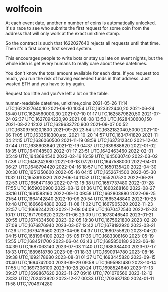 # wolfcoin

At each event date, another n number of coins is automatically
unlocked. It's a race to see who submits the first request for
some coin from the address that will only work at the exact
unixtime stamp.

So the contract is such that 1622027640 rejects all requests
until that time. Then it's a first come, first served system.

This encourages people to write bots or stay up late on event
nights, but the whole idea is get every humans to really care
about these datetimes.

You don't know the total amount available for each date.
If you request too much, you run the risk of having exceeded funds
in that address. Just wasted ETH and you have to try again.

Request too little and you've left a lot on the table.

human-readable datetime, unixtime,coins
2021-05-26 11:14 UTC,1622027640,10
2021-06-10 10:54 UTC,1623322440,20
2021-06-24 18:40 UTC,1624560000,30
2021-07-10 01:17 UTC,1625879820,50
2021-07-24 02:37 UTC,1627094220,90
2021-08-08 13:50 UTC,1628430600,150
2021-08-22 12:02 UTC,1629633720,900
2021-09-07 00:52 UTC,1630975920,1800
2021-09-20 23:54 UTC,1632182040,5000
2021-10-06 11:05 UTC,1633518300,etc.
2021-10-20 14:57 UTC,1634741820
2021-11-04 21:15 UTC,1636060500
2021-11-19 08:59 UTC,1637312340
2021-12-04 07:44 UTC,1638603840
2021-12-19 04:37 UTC,1639888620
2022-01-02 18:35 UTC,1641148500
2022-01-17 23:51 UTC,1642463460
2022-02-01 05:49 UTC,1643694540
2022-02-16 16:59 UTC,1645030740
2022-03-02 17:38 UTC,1646242680
2022-03-18 07:20 UTC,1647588000
2022-04-01 06:27 UTC,1648794420
2022-04-16 18:57 UTC,1650135420
2022-04-30 20:30 UTC,1651350600
2022-05-16 04:15 UTC,1652674500
2022-05-30 11:32 UTC,1653910320
2022-06-14 11:52 UTC,1655207520
2022-06-29 02:53 UTC,1656471180
2022-07-13 18:38 UTC,1657737480
2022-07-28 17:55 UTC,1659030900
2022-08-12 01:36 UTC,1660268160
2022-08-27 08:16 UTC,1661588160
2022-09-10 09:58 UTC,1662803880
2022-09-25 21:54 UTC,1664142840
2022-10-09 20:54 UTC,1665348840
2022-10-25 10:48 UTC,1666694880
2022-11-08 11:02 UTC,1667905320
2022-11-23 22:57 UTC,1669244220
2022-12-08 04:09 UTC,1670472540
2022-12-23 10:17 UTC,1671790620
2023-01-06 23:09 UTC,1673046540
2023-01-21 20:55 UTC,1674334500
2023-02-05 18:30 UTC,1675621800
2023-02-20 07:09 UTC,1676876940
2023-03-07 12:42 UTC,1678192920
2023-03-21 17:26 UTC,1679419560
2023-04-06 04:37 UTC,1680755820
2023-04-20 04:15 UTC,1681964100
2023-05-05 17:36 UTC,1683308160
2023-05-19 15:55 UTC,1684511700
2023-06-04 03:43 UTC,1685850180
2023-06-18 04:39 UTC,1687063140
2023-07-03 11:40 UTC,1688384400
2023-07-17 18:33 UTC,1689618780
2023-08-01 18:33 UTC,1690914780
2023-08-16 09:38 UTC,1692178680
2023-08-31 01:37 UTC,1693445820
2023-09-15 01:40 UTC,1694742000
2023-09-29 09:58 UTC,1695981480
2023-10-14 17:55 UTC,1697306100
2023-10-28 20:24 UTC,1698524640
2023-11-13 09:27 UTC,1699867620
2023-11-27 09:16 UTC,1701076560
2023-12-12 23:32 UTC,1702423920
2023-12-27 00:33 UTC,1703637180
2024-01-11 11:58 UTC,1704974280
